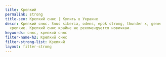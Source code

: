 ```yaml
---
title: Крепкий
permalink: strong
title-seo: Крепкий снюс | Купить в Украине
descr: Крепкий снюс. Snus siberia, odens, epok strong, thunder x, general volt - очень
  крепкие. Крепкий снюс крайне не рекомендуется новичкам.
keywords: снюс, крепкий снюс
filter-name-h2: Крепкий снюс
filter-strong-list: Крепкий
layout: filter-strong
---
```


